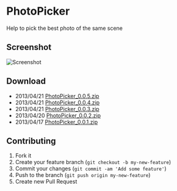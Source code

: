 # PhotoPicker

Help to pick the best photo of the same scene

## Screenshot

![Screenshot](https://raw.github.com/xxjapp/PhotoPicker/master/Download/PhotoPicker_0.0.5.png "Screenshot")

## Download

- 2013/04/21 [PhotoPicker_0.0.5.zip](https://github.com/xxjapp/PhotoPicker/blob/master/Download/PhotoPicker_0.0.5.zip?raw=true)
- 2013/04/21 [PhotoPicker_0.0.4.zip](https://github.com/xxjapp/PhotoPicker/blob/master/Download/PhotoPicker_0.0.4.zip?raw=true)
- 2013/04/21 [PhotoPicker_0.0.3.zip](https://github.com/xxjapp/PhotoPicker/blob/master/Download/PhotoPicker_0.0.3.zip?raw=true)
- 2013/04/20 [PhotoPicker_0.0.2.zip](https://github.com/xxjapp/PhotoPicker/blob/master/Download/PhotoPicker_0.0.2.zip?raw=true)
- 2013/04/17 [PhotoPicker_0.0.1.zip](https://github.com/xxjapp/PhotoPicker/blob/master/Download/PhotoPicker_0.0.1.zip?raw=true)

## Contributing

1. Fork it
2. Create your feature branch (`git checkout -b my-new-feature`)
3. Commit your changes (`git commit -am 'Add some feature'`)
4. Push to the branch (`git push origin my-new-feature`)
5. Create new Pull Request
